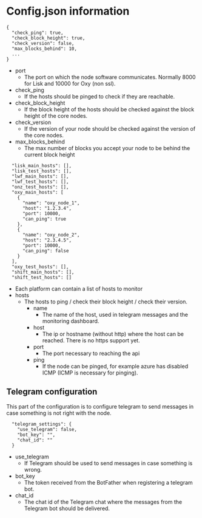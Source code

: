 # Config.json information

```
{
  "check_ping": true,
  "check_block_height": true,
  "check_version": false,
  "max_blocks_behind": 10,
  ...
}

```

* port
    * The port on which the node software communicates. Normally 8000 for Lisk and 10000 for Oxy (non ssl).
* check_ping
    * If the hosts should be pinged to check if they are reachable.
* check_block_height
    * If the block height of the hosts should be checked against the block height of the core nodes.
* check_version
    * If the version of your node should be checked against the version of the core nodes.
* max_blocks_behind
    * The max number of blocks you accept your node to be behind the current block height

```
  "lisk_main_hosts": [],
  "lisk_test_hosts": [],
  "lwf_main_hosts": [],
  "lwf_test_hosts": [],
  "onz_test_hosts": [],
  "oxy_main_hosts": [
    {
      "name": "oxy_node_1",
      "host": "1.2.3.4",
      "port": 10000,
      "can_ping": true
    },
    {
      "name": "oxy_node_2",
      "host": "2.3.4.5",
      "port": 10000,
      "can_ping": false
    }
  ],
  "oxy_test_hosts": [],
  "shift_main_hosts": [],
  "shift_test_hosts": []
```
* Each platform can contain a list of hosts to monitor
* hosts
    * The hosts to ping / check their block height / check their version.
        * name
            * The name of the host, used in telegram messages and the monitoring dashboard.
        * host
            * The ip or hostname (without http) where the host can be reached. There is no https support yet.
        * port
            * The port necessary to reaching the api
        * ping
            * If the node can be pinged, for example azure has disabled ICMP (ICMP is necessary for pinging).
    
## Telegram configuration
This part of the configuration is to configure telegram to send messages in case something is not right with the node.

```
  "telegram_settings": {
    "use_telegram": false,
    "bot_key": "",
    "chat_id": ""
  }
```

* use_telegram
    * If Telegram should be used to send messages in case something is wrong.
* bot_key
    * The token received from the BotFather when registering a telegram bot.
* chat_id
    * The chat id of the Telegram chat where the messages from the Telegram bot should be delivered.